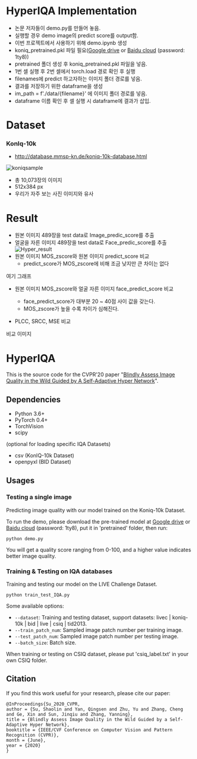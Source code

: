 # HyperIQA Implementation
- 논문 저자들이 demo.py를 만들어 놓음.
- 실행할 경우 demo image의 predict score를 output함.
- 이번 프로젝트에서 사용하기 위해 demo.ipynb 생성
- koniq_pretrained.pkl 파일 필요([Google drive](https://drive.google.com/file/d/1OOUmnbvpGea0LIGpIWEbOyxfWx6UCiiE/view?usp=sharing) or [Baidu cloud](https://pan.baidu.com/s/1yY3O8DbfTTtUwXn14Mtr8Q) (password: 1ty8))
- pretrained 폴더 생성 후 koniq_pretrained.pkl 파일을 넣음.
- 1번 셀 실행 후 2번 셀에서 torch.load 경로 확인 후 실행
- filenames에 predict 하고자하는 이미지 폴더 경로를 넣음.
- 결과를 저장하기 위한 dataframe을 생성
- im_path = f'./data/{filename}' 에 이미지 폴더 경로를 넣음.
- dataframe 이름 확인 후 셀 실행 시 dataframe에 결과가 삽입.

# Dataset
### KonIq-10k
- http://database.mmsp-kn.de/koniq-10k-database.html

![koniqsample](https://user-images.githubusercontent.com/103994779/192446632-a500cfb9-c7dd-48bf-9d26-23388ef56d36.png)

- 총 10,073장의 이미지
- 512x384 px
- 우리가 자주 보는 사진 이미지와 유사

# Result
- 원본 이미지 489장을 test data로 Image_predic_score를 추출
- 얼굴을 자른 이미지 489장을 test data로 Face_predic_score를 추출
![Hyper_result](https://user-images.githubusercontent.com/103994779/192446910-c73a92b0-4892-4fee-8a65-90ab2a8f1b9d.png)
- 원본 이미지 MOS_zscore와 원본 이미지 predict_score 비교
  - predict_score가 MOS_zscore에 비해 조금 낮지만 큰 차이는 없다

여기 그래프

- 원본 이미지 MOS_zscore와 얼굴 자른 이미지 face_predict_score 비교
  - face_predict_score가 대부분 20 ~ 40점 사이 값을 갖는다.
  - MOS_zscore가 높을 수록 차이가 심해진다.

- PLCC, SRCC, MSE 비교 

비교 이미지

# HyperIQA

This is the source code for the CVPR'20 paper "[Blindly Assess Image Quality in the Wild Guided by A Self-Adaptive Hyper Network](https://openaccess.thecvf.com/content_CVPR_2020/papers/Su_Blindly_Assess_Image_Quality_in_the_Wild_Guided_by_a_CVPR_2020_paper.pdf)".

## Dependencies

- Python 3.6+
- PyTorch 0.4+
- TorchVision
- scipy

(optional for loading specific IQA Datasets)
- csv (KonIQ-10k Dataset)
- openpyxl (BID Dataset)

## Usages

### Testing a single image

Predicting image quality with our model trained on the Koniq-10k Dataset.

To run the demo, please download the pre-trained model at [Google drive](https://drive.google.com/file/d/1OOUmnbvpGea0LIGpIWEbOyxfWx6UCiiE/view?usp=sharing) or [Baidu cloud](https://pan.baidu.com/s/1yY3O8DbfTTtUwXn14Mtr8Q) (password: 1ty8), put it in 'pretrained' folder, then run:

```
python demo.py
```

You will get a quality score ranging from 0-100, and a higher value indicates better image quality.

### Training & Testing on IQA databases

Training and testing our model on the LIVE Challenge Dataset.

```
python train_test_IQA.py
```

Some available options:
* `--dataset`: Training and testing dataset, support datasets: livec | koniq-10k | bid | live | csiq | tid2013.
* `--train_patch_num`: Sampled image patch number per training image.
* `--test_patch_num`: Sampled image patch number per testing image.
* `--batch_size`: Batch size.

When training or testing on CSIQ dataset, please put 'csiq_label.txt' in your own CSIQ folder.

## Citation
If you find this work useful for your research, please cite our paper:
```
@InProceedings{Su_2020_CVPR,
author = {Su, Shaolin and Yan, Qingsen and Zhu, Yu and Zhang, Cheng and Ge, Xin and Sun, Jinqiu and Zhang, Yanning},
title = {Blindly Assess Image Quality in the Wild Guided by a Self-Adaptive Hyper Network},
booktitle = {IEEE/CVF Conference on Computer Vision and Pattern Recognition (CVPR)},
month = {June},
year = {2020}
}
```





